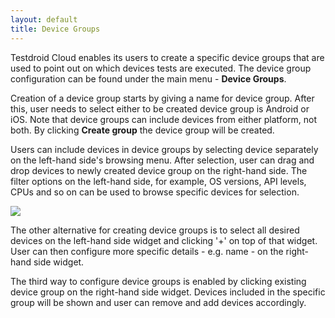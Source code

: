 ```yaml
---
layout: default
title: Device Groups
---
```


Testdroid Cloud enables its users to create a specific device groups
that are used to point out on which devices tests are executed. The
device group configuration can be found under the main menu - **Device
Groups**.

Creation of a device group starts by giving a name for device
group. After this, user needs to select either to be created device
group is Android or iOS. Note that device groups can include devices
from either platform, not both. By clicking **Create group** the
device group will be created.

Users can include devices in device groups by selecting device
separately on the left-hand side's browsing menu. After selection,
user can drag and drop devices to newly created device group on the
right-hand side.  The filter options on the left-hand side, for
example, OS versions, API levels, CPUs and so on can be used to browse
specific devices for selection.

![]({{site.baseurl}}/assets/testdroid-cloud-ui/device_groups.png)

The other alternative for creating device groups is to select all
desired devices on the left-hand side widget and clicking '+' on top
of that widget. User can then configure more specific details -
e.g. name - on the right-hand side widget.

The third way to configure device groups is enabled by clicking
existing device group on the right-hand side widget. Devices included
in the specific group will be shown and user can remove and add
devices accordingly.
